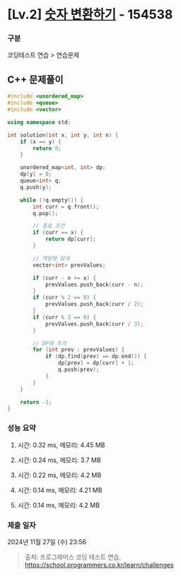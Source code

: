 # [Lv.2] [숫자 변환하기](https://school.programmers.co.kr/learn/courses/30/lessons/154538?language=cpp) - 154538 

### 구분

코딩테스트 연습 > 연습문제

## C++ 문제풀이

```cpp
#include <unordered_map>
#include <queue>
#include <vector>

using namespace std;

int solution(int x, int y, int n) {
    if (x == y) {
        return 0;
    }

    unordered_map<int, int> dp;
    dp[y] = 0;
    queue<int> q;
    q.push(y);

    while (!q.empty()) {
        int curr = q.front();
        q.pop();

        // 종료 조건
        if (curr == x) {
            return dp[curr];
        }

        // 역방향 탐색
        vector<int> prevValues;

        if (curr - n >= x) {
            prevValues.push_back(curr - n);
        }
        if (curr % 2 == 0) {
            prevValues.push_back(curr / 2);
        }
        if (curr % 3 == 0) {
            prevValues.push_back(curr / 3);
        }

        // DP에 추가
        for (int prev : prevValues) {
            if (dp.find(prev) == dp.end()) {
                dp[prev] = dp[curr] + 1;
                q.push(prev);
            }
        }
    }

    return -1;
}
```

### 성능 요약

1. 시간: 0.32 ms, 메모리: 4.45 MB

2. 시간: 0.24 ms, 메모리: 3.7 MB
3. 시간: 0.22 ms, 메모리: 4.2 MB
4. 시간: 0.14 ms, 메모리: 4.21 MB
5. 시간: 0.14 ms, 메모리: 4.2 MB

### 제출 일자

2024년 11월 27일 (수) 23:56

> 출처: 프로그래머스 코딩 테스트 연습, https://school.programmers.co.kr/learn/challenges